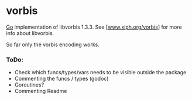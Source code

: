 # vorbis

[Go](http://www.golang.org) implementation of libvorbis 1.3.3. See [www.xiph.org/vorbis] for more info about libvorbis.

So far only the vorbis encoding works.

### ToDo:
- Check which funcs/types/vars needs to be visible outside the package
- Commenting the funcs / types (godoc)
- Goroutines?
- Commenting Readme
